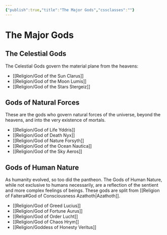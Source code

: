 ```yaml
---
{"publish":true,"title":"The Major Gods","cssclasses":""}
---
```


# The Major Gods
## The Celestial Gods
The Celestial Gods govern the material plane from the heavens: 
- [[Religion/God of the Sun Clarus]] 
- [[Religion/God of the Moon Lumis]] 
- [[Religion/God of the Stars Stergeiz]]

## Gods of Natural Forces
These are the gods who govern natural forces of the universe, beyond the heavens, and into the very existence of mortals.
- [[Religion/God of Life Yddris]]
- [[Religion/God of Death Nyx]] 
- [[Religion/God of Nature Forsyth]]
- [[Religion/God of the Ocean Nautica]]
- [[Religion/God of the Sky Aeros]]

## Gods of Human Nature
As humanity evolved, so too did the pantheon. The Gods of Human Nature, while not exclusive to humans necessarily, are a reflection of the sentient and more complex feelings of beings. These gods are split from [[Religion of Faltera#God of Consciousness Azathoth\|Azathoth]]. 
- [[Religion/God of Greed Lucius]]
- [[Religion/God of Fortune Aurus]]
- [[Religion/God of Order Lucht]]
- [[Religion/God of Chaos Hrym]]
- [[Religion/Goddess of Honesty Veritus]]